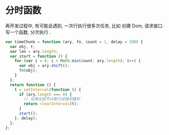 # 分时函数

再开发过程中, 有可能会遇到, 一次行执行很多次任务, 比如 创建 Dom, 请求接口. 写一个函数, 分次执行 .

```js
var timeChunk = function (ary, fn, count = 1, delay = 300) {
  var obj, t;
  var len = ary.length;
  var start = function () {
    for (var i = 0; i < Math.min(count, ary.length); i++) {
      var obj = ary.shift();
      fn(obj);
    }
  };
  return function () {
    t = setInterval(function () {
      if (ary.length === 0) {
        // 如果全部节点都已经被创建好
        return clearInterval(t);
      }
      start();
    }, delay);
  };
};
```
